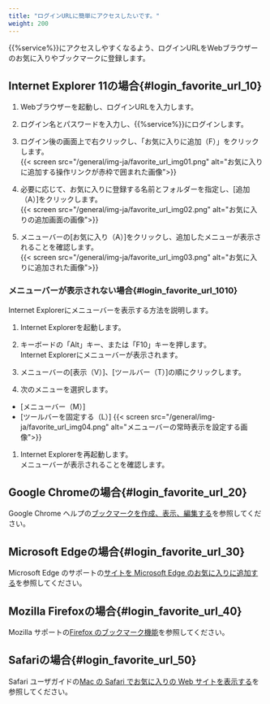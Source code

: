 ```yaml
---
title: "ログインURLに簡単にアクセスしたいです。"
weight: 200
---
```


{{%service%}}にアクセスしやすくなるよう、ログインURLをWebブラウザーのお気に入りやブックマークに登録します。

## Internet Explorer 11の場合{#login_favorite_url_10}

1. Webブラウザーを起動し、ログインURLを入力します。  

1. ログイン名とパスワードを入力し、{{%service%}}にログインします。  

1. ログイン後の画面上で右クリックし、「お気に入りに追加（F）」をクリックします。  
  {{< screen src="/general/img-ja/favorite_url_img01.png"  alt="お気に入りに追加する操作リンクが赤枠で囲まれた画像">}}  

1. 必要に応じて、お気に入りに登録する名前とフォルダーを指定し、[追加（A）]をクリックします。  
  {{< screen src="/general/img-ja/favorite_url_img02.png"  alt="お気に入りの追加画面の画像">}}  

1. メニューバーの[お気に入り（A）]をクリックし、追加したメニューが表示されることを確認します。  
  {{< screen src="/general/img-ja/favorite_url_img03.png"  alt="お気に入りに追加された画像">}}  

### メニューバーが表示されない場合{#login_favorite_url_1010}

Internet Explorerにメニューバーを表示する方法を説明します。  

1. Internet Explorerを起動します。  

1. キーボードの「Alt」キー、または「F10」キーを押します。  
  Internet Explorerにメニューバーが表示されます。  

1. メニューバーの[表示（V）]、[ツールバー（T）]の順にクリックします。  

1. 次のメニューを選択します。  

  * [メニューバー（M）]
  * [ツールバーを固定する（L）]
  {{< screen src="/general/img-ja/favorite_url_img04.png"  alt="メニューバーの常時表示を設定する画像">}}  

1. Internet Explorerを再起動します。  
  メニューバーが表示されることを確認します。  

## Google Chromeの場合{#login_favorite_url_20}

Google Chrome ヘルプの[ブックマークを作成、表示、編集する](https://support.google.com/chrome/answer/188842?co=ja&hl=ja)を参照してください。  

## Microsoft Edgeの場合{#login_favorite_url_30}

Microsoft Edge のサポートの[サイトを Microsoft Edge のお気に入りに追加する](https://support.microsoft.com/ja-jp/help/4027306)を参照してください。  

## Mozilla Firefoxの場合{#login_favorite_url_40}

Mozilla サポートの[Firefox のブックマーク機能](https://support.mozilla.org/ja/kb/bookmarks-firefox)を参照してください。  

## Safariの場合{#login_favorite_url_50}

Safari ユーザガイドの[Mac の Safari でお気に入りの Web サイトを表示する](https://support.apple.com/ja-jp/guide/safari/sfri22092/mac)を参照してください。  
